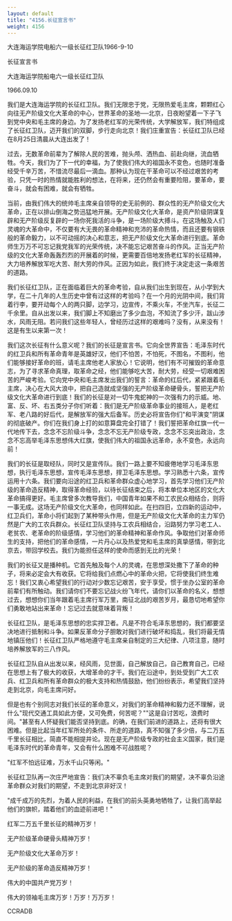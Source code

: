 ```yaml
---
layout: default
title: "4156.长征宣言书"
weight: 4156
---
```


大连海运学院电船六一级长征红卫队1966-9-10

长征宣言书

大连海运学院船电六一级长征红卫队

1966.09.10

我们是大连海运学院的长征红卫队。我们无限忠于党，无限热爱毛主席，颗颗红心向往无产阶级文化大革命的中心，世界革命的圣地──北京，日夜盼望着一下子飞到党中央和毛主席的身边。为了发扬老红军的光荣传统，大学解放军，我们特组成了长征红卫队，迈开我们的双脚，步行走向北京！我们庄重宣告：长征红卫队已经在8月25日清晨从大连出发了！

过去，无数革命前辈为了解除人民的苦难，抛头颅、洒热血、前赴向继，流血牺牲。今天，我们为了下一代的幸福，为了使我们伟大的祖国永不变色，也随时准备经受千辛万苦，不惜流尽最后一滴血。那种认为现在干革命可以不经过艰苦的考验，只凭一时的热情就能胜利的想法，在将来，还仍然会有重要险阻，要革命，要奋斗，就会有困难，就会有牺牲。

当前，由我们伟大的统帅毛主席亲自领导的史无前例的、群众性的无产阶级文化大革命，正在以排山倒海之势迅猛地开展。无产阶级文化大革命，是资产阶级阴谋复辟和无产阶级反复辟的一场你死我活的斗争，是一场阶级大搏斗。在这场触及人们灵魂的大革命中，不仅要有大无畏的革命精神和充沛的革命热情，而且还要有钢铁般的革命毅力，以不可动摇的决心和意志，把无产阶级文化大革命进行到底。革命师生万万不可忘记我党我军的光荣传统，决不能忘记艰苦奋斗的作风。正当无产阶级的文化大革命轰轰烈烈的开展着的时候，更需要百倍地发扬老红军的长征精神，大力培养解放军吃大苦、耐大劳的作风。正因为如此，我们终于决定走这一条艰苦的道路。

我们长征红卫队，正在面临着巨大的革命考验，自从我们出生到现在，从小学到大学，在二十几年的人生历史中曾有过这样的考验吗？在一个月的光阴中间，我们背着行李，要开动每个人的两只脚，边学习，边宣传，不乘火车，不坐汽车，长征二千余里。自从出发以来，我们脚上不知磨出了多少血泡，不知流了多少汗，跋山涉水，风雨无阻。若问我们这些年轻人，曾经历过这样的艰难吗？没有，从来没有！这是有生以来第一次！

我们这次长征有什么意义呢？我们的长征是宣言书。它向全世界宣告：毛泽东时代的红卫兵和所有革命青年是英雄好汉，他们不怕苦，不怕死，不图名，不图利，他们能够接好革命的班，请毛主席他老人家放心！它说明，他们有不可摧毁的革命意志，为了寻求革命真理，取革命之经，他们能够吃大苦，耐大劳，经受一切艰难困苦的严峻考验。它向党中央和毛主席发出我们的誓言：革命的红后代，紧紧跟着毛主席，决心在大风大浪中，把自己造就成坚强的无产阶级革命硬骨头，誓把无产阶级文化大革命进行到底！我们的长征是对一切牛鬼蛇神的一次强有力的示威。地、富、反、坏、右五类分子你们听着：我们是无产阶级革命事业的接班人，是老红军、老八路的好后代，是解放军的强大后备军。历史必将宣告你们"和平演变"阴谋的彻底破产。你们在我们身上打的如意算盘完全打错了！我们誓把革命红旗一代一代地传下去，念念不忘阶级斗争，念念不忘无产阶级专政，念念不忘突出政治，念念不忘高举毛泽东思想伟大红旗，使我们伟大的祖国永远革命，永不变色，永远向前！

我们的长征是取经队，同时又是宣传队。我们一路上要不知疲倦地学习毛泽东思想，执行毛泽东思想，宣传毛泽东思想，捍卫毛泽东思想。学习熟悉十六条，宣传运用十六条。我们要向沿途的红卫兵和革命群众虚心地学习，首先学习他们无产阶级的革命造反精神，取得革命经验，以待长征结束之后，将本单位本地区的文化大革命搞得更好。毛主席曾多次教导我们，中国青年如果不和工农民众相结合，则将一事无成。这场无产阶级文化大革命，也同样如此。在扫四旧，立四新的运动中，红卫兵们，革命小将们起到了某种带头作用，但是无产阶级文化大革命的主力军仍然是广大的工农兵群众。长征红卫队坚持与工农兵相结合，沿路努力学习老工人、老贫农、老革命的阶级感情，学习他们的革命精神和革命作风。争取他们对革命师生的支持，把他们的革命感情，一片丹心以及热爱党和毛主席的真挚感情，带到北京去，带回学校去。我们为能担任这样的使命而感到无比的光荣！

我们的长征又是播种机。它首先触及每个人的灵魂，在思想深处撒下了革命的种子，将来必定会大有收获。它将给我们点燃心中的革命火把，它将使我们终生难忘！我们又衷心希望我们的行动对少数忘记艰苦，安于享受，惯于坐办公室的革命前辈们有所触动。我们请你们不要忘记战火纷飞年代，请你们以革命的名义，想想过去，想想你们当年跟着毛主席行军万里，南征北战的艰苦岁月，最恳切地希望你们勇敢地站出来革命！忘记过去就意味着背叛！

长征红卫队，是毛泽东思想的忠实捍卫者。凡是不符合毛泽东思想的，我们都要坚决地进行抵制和斗争。如果反革命分子胆敢对我们进行破坏和捣乱，我们将最无情地镇压他们！长征红卫队严格地遵守毛主席亲自制定的三大纪律、八项注意，随时培养解放军的三八作风。

长征红卫队自从出发以来，经风雨，见世面，自己解放自己，自己教育自己，已经在思想上有了极大的收获，大增革命的才干。我们在沿途中，到处受到广大工农兵、红卫兵和所有革命群众的极大支持和热情鼓励，他们纷纷表示，希望我们坚持走到北京，向毛主席问好。

但是也有个别同志对我们长征的革命意义，对我们的革命精神和毅力还不理解，说什么"现代交通工具如此方便，又可免费，何苦呢？""这是自讨苦吃，浪费时间。"甚至有人怀疑我们能否坚持到底。的确，在我们前进的道路上，还将有很大困难。但是比起当年红军所处的条件、所走的道路，真不知强了多少倍，与二万五千里长征相比，简直不能相提并论。现在是无产阶级专政的社会主义国家，我们是毛泽东时代的革命青年，又会有什么困难不可战胜呢？

"红军不怕远征难，万水千山只等闲。"

长征红卫队再一次庄严地宣告：我们决不辜负毛主席对我们的期望，决不辜负沿途革命群众对我们的期望，不走到北京非好汉！

"成千成万的先烈，为着人民的利益，在我们的前头英勇地牺牲了，让我们高举起他们的旗帜，踏着他们的血迹前进吧！"

红军二万五千里长征的精神万岁！

无产阶级革命硬骨头精神万岁！

无产阶级文化大革命万岁！

无产阶级的革命造反精神万岁！

伟大的中国共产党万岁！

伟大的领袖毛主席万岁！万岁！万万岁！

CCRADB

